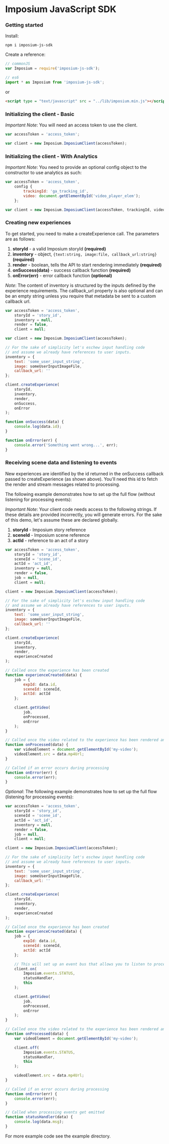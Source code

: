 Imposium JavaScript SDK
====================================================

### Getting started

Install:

`npm i imposium-js-sdk`

Create a reference:

```javascript
// commonJS
var Imposium = require('imposium-js-sdk');

// es6 
import * as Imposium from 'imposium-js-sdk';

```

or

```html
<script type = "text/javascript" src = "../lib/imposium.min.js"></script>
```

### Initializing the client - Basic

_Important Note_: You will need an access token to use the client.

```javascript
var accessToken = 'access_token';

var client = new Imposium.ImposiumClient(accessToken);
```

### Initializing the client - With Analytics

_Important Note_: You need to provide an optional config object to the constructor to use analytics as such:

```javascript
var accessToken = 'access_token',
	config {
		trackingId: 'ga_tracking_id',
		video: document.getElementById('video_player_elem');
	};

var client = new Imposium.ImposiumClient(accessToken, trackingId, video);
```

### Creating new experiences

To get started, you need to make a createExperience call. The parameters are as follows: 

1. **storyId** - a valid Imposium storyId **(required)**
2. **inventory** - object, `{text:string, image:file, callback_url:string}` **(required)**
3. **render** - boolean, tells the API to start rendering immediately **(required)**
4. **onSuccess(data)** - success callback function **(required)**
5. **onError(err)** - error callback function **(optional)**

_Note_: The content of inventory is structured by the inputs defined by the experience requirements. The callback_url property is also optional and can be an empty string unless you require that metadata be sent to a custom callback url.

```javascript
var accessToken = 'access_token', 
	storyId = 'story_id',
	inventory = null,
	render = false,
	client = null;

var client = new Imposium.ImposiumClient(accessToken);

// For the sake of simplicity let's eschew input handling code 
// and assume we already have references to user inputs.
inventory = {
    text: 'some_user_input_string',
    image: someUserInputImageFile,
    callback_url: ''
};

client.createExperience(
	storyId, 
	inventory, 
	render, 
	onSuccess, 
	onError 
);

function onSuccess(data) {
	console.log(data.id);
}

function onError(err) {
	console.error('Something went wrong...', err);
}
```

### Receiving scene data and listening to events

New experiences are identified by the id returned in the onSuccess callback passed to createExperience (as shown above). You'll need this id to fetch the render and stream messages related to processing. 

The following example demonstrates how to set up the full flow (without listening for processing events):

_Important Note_: Your client code needs access to the following strings. If these details are provided incorrectly, you will generate errors. For the sake of this demo, let's assume these are declared globally.

1. **storyId** - Imposium story reference
2. **sceneId** - Imposium scene reference
3. **actId** - reference to an act of a story 

```javascript
var accessToken = 'access_token', 
	storyId = 'story_id',
	sceneId = 'scene_id',
	actId = 'act_id',
	inventory = null,
	render = false,
	job = null,
	client = null;

client = new Imposium.ImposiumClient(accessToken);

// For the sake of simplicity let's eschew input handling code 
// and assume we already have references to user inputs.
inventory = {
    text: 'some_user_input_string',
    image: someUserInputImageFile,
    callback_url: ''
};

client.createExperience(
	storyId, 
	inventory, 
	render, 
	experienceCreated
);

// Called once the experience has been created
function experienceCreated(data) {
	job = {
		expId: data.id,
		sceneId: sceneId,
		actId: actId
	};

	client.getVideo(
		job, 
		onProcessed, 
		onError
	);
}

// Called once the video related to the experience has been rendered and saved
function onProcessed(data) {
	var videoElement = document.getElementById('my-video');
	videoElement.src = data.mp4Url;
}

// Called if an error occurs during processing
function onError(err) {
	console.error(err);
}
```

_Optional_: The following example demonstrates how to set up the full flow (listening for processing events):

```javascript
var accessToken = 'access_token', 
	storyId = 'story_id',
	sceneId = 'scene_id', 
	actId = 'act_id',
	inventory = null,
	render = false,
	job = null,
	client = null;

client = new Imposium.ImposiumClient(accessToken);

// For the sake of simplicity let's eschew input handling code 
// and assume we already have references to user inputs.
inventory = {
    text: 'some_user_input_string',
    image: someUserInputImageFile,
    callback_url: ''
};

client.createExperience(
	storyId, 
	inventory, 
	render, 
	experienceCreated
);

// Called once the experience has been created
function experienceCreated(data) {
	job = {
		expId: data.id,
		sceneId: sceneId,
		actId: actId
	};

	// This will set up an event bus that allows you to listen to processing events
	client.on(
		Imposium.events.STATUS, 
		statusHandler, 
		this
	);

	client.getVideo(
		job, 
		onProcessed, 
		onError
	);
}

// Called once the video related to the experience has been rendered and saved
function onProcessed(data) {
	var videoElement = document.getElementById('my-video');

	client.off(
		Imposium.events.STATUS, 
		statusHandler, 
		this
	);

	videoElement.src = data.mp4Url;
}

// Called if an error occurs during processing
function onError(err) {
	console.error(err);
}

// Called when processing events get emitted 
function statusHandler(data) {
	console.log(data.msg);
}
```

For more example code see the example directory.